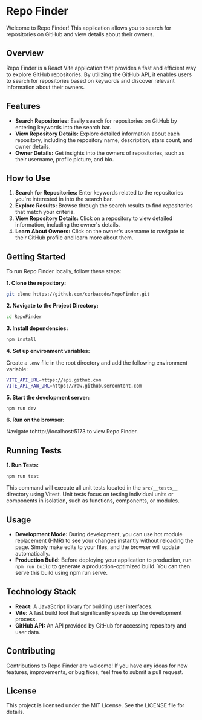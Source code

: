 # Repo Finder

Welcome to Repo Finder! This application allows you to search for repositories on GitHub and view details about their owners.

## Overview

Repo Finder is a React Vite application that provides a fast and efficient way to explore GitHub repositories. By utilizing the GitHub API, it enables users to search for repositories based on keywords and discover relevant information about their owners.

## Features

- **Search Repositories:** Easily search for repositories on GitHub by entering keywords into the search bar.
- **View Repository Details:** Explore detailed information about each repository, including the repository name, description, stars count, and owner details.
- **Owner Details:** Get insights into the owners of repositories, such as their username, profile picture, and bio.

## How to Use

1. **Search for Repositories:** Enter keywords related to the repositories you're interested in into the search bar.
2. **Explore Results:** Browse through the search results to find repositories that match your criteria.
3. **View Repository Details:** Click on a repository to view detailed information, including the owner's details.
4. **Learn About Owners:** Click on the owner's username to navigate to their GitHub profile and learn more about them.

## Getting Started

To run Repo Finder locally, follow these steps:

**1. Clone the repository:**

```bash
git clone https://github.com/corbacode/RepoFinder.git
```

**2. Navigate to the Project Directory:**

```bash
cd RepoFinder
```

**3. Install dependencies:**

```bash
npm install
```

**4. Set up environment variables:**

Create a `.env` file in the root directory and add the following environment variable:

```bash
VITE_API_URL=https://api.github.com
VITE_API_RAW_URL=https://raw.githubusercontent.com
```

**5. Start the development server:**

```bash
npm run dev
```

**6. Run on the browser:**

Navigate tohttp://localhost:5173 to view Repo Finder.

## Running Tests

**1. Run Tests:**

```bash
npm run test
```

This command will execute all unit tests located in the `src/__tests__` directory using Vitest. Unit tests focus on testing individual units or components in isolation, such as functions, components, or modules.

## Usage

- **Development Mode:** During development, you can use hot module replacement (HMR) to see your changes instantly without reloading the page. Simply make edits to your files, and the browser will update automatically.
- **Production Build:** Before deploying your application to production, run `npm run build` to generate a production-optimized build. You can then serve this build using npm run serve.

## Technology Stack

- **React:** A JavaScript library for building user interfaces.
- **Vite:** A fast build tool that significantly speeds up the development process.
- **GitHub API:** An API provided by GitHub for accessing repository and user data.

## Contributing

Contributions to Repo Finder are welcome! If you have any ideas for new features, improvements, or bug fixes, feel free to submit a pull request.

## License

This project is licensed under the MIT License. See the LICENSE file for details.
